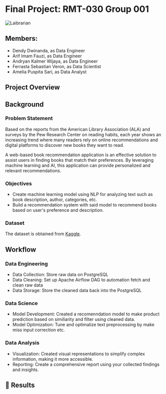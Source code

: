 # Final Project: RMT-030 Group 001
   ![Laibrarian](https://github.com/FTDS-assignment-bay/p2-final-project-laibrarian/blob/main/deployment/lai.png)

## Members:
- Dendy Dwinanda, as Data Engineer
- Arif Imam Fauzi, as Data Engineer
- Andryan Kalmer Wijaya, as Data Engineer
- Ferrasta Sebastian Veron, as Data Scientist
- Amelia Puspita Sari, as Data Analyst

## Project Overview

## Background

### Problem Statement
Based on the reports from the American Library Association (ALA) and surveys by the Pew Research Center on reading habits, each year shows an increasing trend where many readers rely on online recommendations and digital platforms to discover new books they want to read.

A web-based book recommendation application is an effective solution to assist users in finding books that match their preferences. By leveraging machine learning and AI, this application can provide personalized and relevant recommendations.

### Objectives
- Create machine learning model using NLP for analyzing text such as book description, author, categories, etc.
- Build a recommendation system with said model to recommend books based on user's preference and description.

### Dataset
The dataset is obtained from [Kaggle](https://www.kaggle.com/datasets/abdallahwagih/books-dataset/data).

## Workflow

### Data Engineering
- Data Collection: Store raw data on PostgreSQL
- Data Cleaning: Set up Apache Airflow DAG to automation fetch and clean raw data
- Data Storage: Store the cleaned data back into the PostgreSQL
### Data Science
- Model Development: Created a recomenndation model to make product prediction based on similiarity and filter using cleaned data.
- Model Optimization: Tune and optimalize text preprocessing by make miss input correction etc.
### Data Analysis
- Visualization: Created visual representations to simplify complex information, making it more accessible.
- Reporting: Create a comprehensive report using your collected findings and insights.

## 🎁 Results


